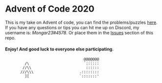 # Advent of Code 2020

This is my take on Advent of code, you can find the problems/puzzles [here](https://adventofcode.com/2020 "Advent of Code").
If you have any questions or tips you can hit me up on Discord, my username is: *Mongar23#4578*. Or place them in the [Issues](https://github.com/Mongar23/AdventOfCode2020/issues "Issues") section of this repo.

#### Enjoy! And good luck to everyone else participating.
                                        @@@@@@@ 
             /\                         `:::::: 
            //\\                         :::::: 
           ///\\\                     .:::::::: 
             ][                       `:::::::'